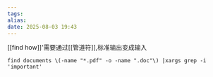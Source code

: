 ```yaml
---
tags: 
alias: 
date: 2025-08-03 19:43
---
```



[[find how]]'需要通过[[管道符]],标准输出变成输入

```shell
find documents \(-name "*.pdf" -o -name ".doc"\) |xargs grep -i 'important'
```

